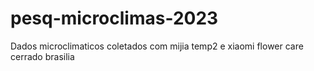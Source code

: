 # pesq-microclimas-2023
Dados microclimaticos coletados com mijia temp2 e xiaomi flower care cerrado brasilia

